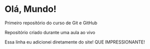 # Olá, Mundo!
 Primeiro repositório do curso de Git e GitHub

Repositório criado durante uma aula ao vivo

Essa linha eu adicionei diretamente do site! QUE IMPRESSIONANTE!